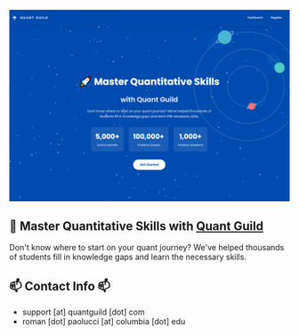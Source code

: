 <a href="https://www.quantguild.com"><img src="homeqg.PNG"/></a>

## 🚀 Master Quantitative Skills with <a href="https://www.quantguild.com">Quant Guild</a>
Don't know where to start on your quant journey? We've helped thousands of students fill in knowledge gaps and learn the necessary skills.

## 📫 Contact Info 📫
- support [at] quantguild [dot] com
- roman [dot] paolucci [at] columbia [dot] edu
